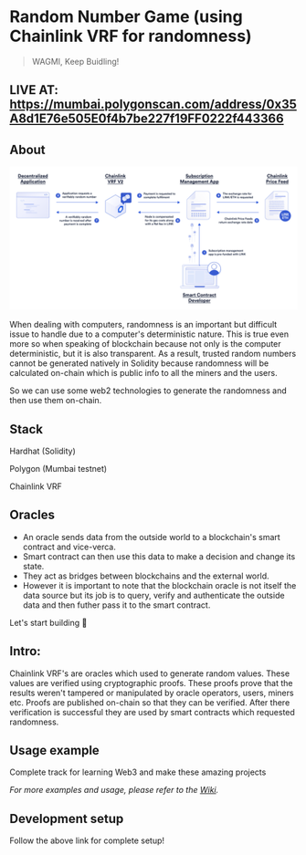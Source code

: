 # Random Number Game (using Chainlink VRF for randomness)
> WAGMI, Keep Buidling!

## LIVE AT: https://mumbai.polygonscan.com/address/0x35A8d1E76e505E0f4b7be227f19FF0222f443366

## About

![logo](https://github.com/0xWick/chainlink-vrf/blob/19b0214f500e8dffa8a6f9e27b920c828058b7be/RandomWinnerGame/hardhat/0.png)

When dealing with computers, randomness is an important but difficult issue to handle due to a computer's deterministic nature.
This is true even more so when speaking of blockchain because not only is the computer deterministic, but it is also transparent.
As a result, trusted random numbers cannot be generated natively in Solidity because randomness will be calculated
on-chain which is public info to all the miners and the users.

So we can use some web2 technologies to generate the randomness and then use them on-chain.

## Stack

Hardhat (Solidity)

Polygon (Mumbai testnet)

Chainlink VRF

## Oracles

* An oracle sends data from the outside world to a blockchain's smart contract and vice-verca.
* Smart contract can then use this data to make a decision and change its state.
* They act as bridges between blockchains and the external world.
* However it is important to note that the blockchain oracle is not itself the data source
  but its job is to query, verify and authenticate the outside data and then futher pass it to the smart contract.



Let's start building 🚀

## Intro:

Chainlink VRF's are oracles which used to generate random values.
These values are verified using cryptographic proofs.
These proofs prove that the results weren't tampered or manipulated by oracle operators, users, miners etc.
Proofs are published on-chain so that they can be verified.
After there verification is successful they are used by smart contracts which requested randomness.

## Usage example

Complete track for learning Web3 and make these amazing projects

_For more examples and usage, please refer to the [Wiki][wiki]._

## Development setup

Follow the above link for complete setup!

<!-- Markdown link & img dfn's -->
[wiki]:  https://www.learnweb3.io/tracks/sophomore
